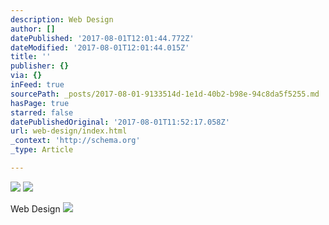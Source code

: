 ```yaml
---
description: Web Design
author: []
datePublished: '2017-08-01T12:01:44.772Z'
dateModified: '2017-08-01T12:01:44.015Z'
title: ''
publisher: {}
via: {}
inFeed: true
sourcePath: _posts/2017-08-01-9133514d-1e1d-40b2-b98e-94c8da5f5255.md
hasPage: true
starred: false
datePublishedOriginal: '2017-08-01T11:52:17.058Z'
url: web-design/index.html
_context: 'http://schema.org'
_type: Article

---
```

![](https://the-grid-user-content.s3-us-west-2.amazonaws.com/02ff9b9a-d383-434f-a72e-09a57b7752a7.png)
![](https://the-grid-user-content.s3-us-west-2.amazonaws.com/4917a6f3-d98b-494f-81ec-de8d011d969d.png)

Web Design
![](https://s3-us-west-2.amazonaws.com/the-grid-img/p/0af38b1c3a0366fc34a7714df09a7494e6e05248.png)